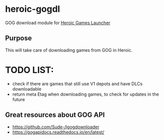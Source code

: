 # heroic-gogdl

GOG download module for [Heroic Games Launcher](https://github.com/Heroic-Games-Launcher/HeroicGamesLauncher)


## Purpose
This will take care of downloading games from GOG in Heroic.


# TODO LIST:
- check if there are games that still use V1 depots and have DLCs downloadable
- return meta Etag when downloading games, to check for updates in the future

## Great resources about GOG API
- https://github.com/Sude-/lgogdownloader
- https://gogapidocs.readthedocs.io/en/latest/
